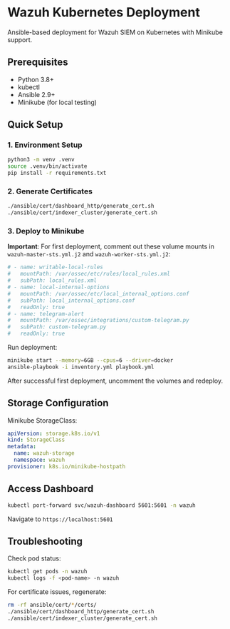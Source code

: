 # Wazuh Kubernetes Deployment

Ansible-based deployment for Wazuh SIEM on Kubernetes with Minikube support.

## Prerequisites

- Python 3.8+
- kubectl
- Ansible 2.9+
- Minikube (for local testing)

## Quick Setup

### 1. Environment Setup
```bash
python3 -m venv .venv
source .venv/bin/activate
pip install -r requirements.txt
```

### 2. Generate Certificates
```bash
./ansible/cert/dashboard_http/generate_cert.sh 
./ansible/cert/indexer_cluster/generate_cert.sh 
```

### 3. Deploy to Minikube

**Important**: For first deployment, comment out these volume mounts in `wazuh-master-sts.yml.j2` and `wazuh-worker-sts.yml.j2`:

```yaml
# - name: writable-local-rules
#   mountPath: /var/ossec/etc/rules/local_rules.xml
#   subPath: local_rules.xml
# - name: local-internal-options
#   mountPath: /var/ossec/etc/local_internal_options.conf
#   subPath: local_internal_options.conf
#   readOnly: true
# - name: telegram-alert
#   mountPath: /var/ossec/integrations/custom-telegram.py
#   subPath: custom-telegram.py
#   readOnly: true
```

Run deployment:
```bash
minikube start --memory=6GB --cpus=6 --driver=docker
ansible-playbook -i inventory.yml playbook.yml 
```

After successful first deployment, uncomment the volumes and redeploy.

## Storage Configuration

Minikube StorageClass:
```yaml
apiVersion: storage.k8s.io/v1
kind: StorageClass
metadata:
  name: wazuh-storage
  namespace: wazuh
provisioner: k8s.io/minikube-hostpath
```

## Access Dashboard

```bash
kubectl port-forward svc/wazuh-dashboard 5601:5601 -n wazuh
```

Navigate to `https://localhost:5601`

## Troubleshooting

Check pod status:
```bash
kubectl get pods -n wazuh
kubectl logs -f <pod-name> -n wazuh
```

For certificate issues, regenerate:
```bash
rm -rf ansible/cert/*/certs/
./ansible/cert/dashboard_http/generate_cert.sh
./ansible/cert/indexer_cluster/generate_cert.sh
```